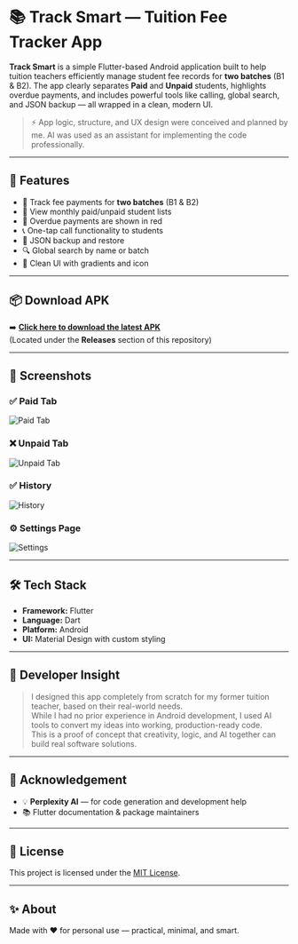 # 📚 Track Smart — Tuition Fee Tracker App

**Track Smart** is a simple Flutter-based Android application built to help tuition teachers efficiently manage student fee records for **two batches** (B1 & B2). The app clearly separates **Paid** and **Unpaid** students, highlights overdue payments, and includes powerful tools like calling, global search, and JSON backup — all wrapped in a clean, modern UI.

> ⚡ App logic, structure, and UX design were conceived and planned by me. AI was used as an assistant for implementing the code professionally.

---

## 🚀 Features

- 🎯 Track fee payments for **two batches** (B1 & B2)
- 📅 View monthly paid/unpaid student lists
- 🔴 Overdue payments are shown in red
- 📞 One-tap call functionality to students
- 📁 JSON backup and restore
- 🔍 Global search by name or batch
- 🌈 Clean UI with gradients and icon

---

## 📦 Download APK

➡️ [**Click here to download the latest APK**](https://github.com/vinayr-7/Track-Smart/releases)  
(Located under the **Releases** section of this repository)

---

## 📸 Screenshots

### ✅ Paid Tab
![Paid Tab](screenshots/paid_tab.png)

### ❌ Unpaid Tab
![Unpaid Tab](screenshots/unpaid_tab.png)

### ✅ History 
![History](screenshots/history.png)

### ⚙️ Settings Page
![Settings](screenshots/settings.png)

---

## 🛠 Tech Stack

- **Framework:** Flutter
- **Language:** Dart
- **Platform:** Android
- **UI:** Material Design with custom styling

---

## 🧠 Developer Insight

> I designed this app completely from scratch for my former tuition teacher, based on their real-world needs.  
> While I had no prior experience in Android development, I used AI tools to convert my ideas into working, production-ready code.  
> This is a proof of concept that creativity, logic, and AI together can build real software solutions.

---

## 🙏 Acknowledgement

- 💡 **Perplexity AI** — for code generation and development help
- 📚 Flutter documentation & package maintainers

---

## 📄 License

This project is licensed under the [MIT License](LICENSE).

---

## ✨ About

Made with ❤️ for personal use — practical, minimal, and smart.
